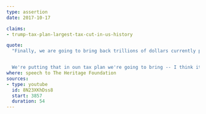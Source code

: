 ```yaml
---
type: assertion
date: 2017-10-17

claims:
- trump-tax-plan-largest-tax-cut-in-us-history

quote:
  "Finally, we are going to bring back trillions of dollars currently parked overseas. You look at the money that can't come back into our country -- I've been saying for years it's $2.5 trillion. Democrats want it back, Republicans want it back, and they have for a long time, they've never been able to make a deal. Lack of leadership. They've never been able to make a deal.


  We're putting that in oun tax plan we're going to bring -- I think it's going to be over $3 trillion. It could be substantially more than that because if I'm saying $2.5 trillion and I've been saying it for many years, we know one thing: it's a lot more now. Nobody really knows the answer; I will tell you I think it's very substantially over $3 trillion that will be brought back in our plan and put to work in our country, not some other country."
where: speech to The Heritage Foundation
sources:
- type: youtube
  id: 8N23XKhDss8
  start: 3857
  duration: 54
---
```

